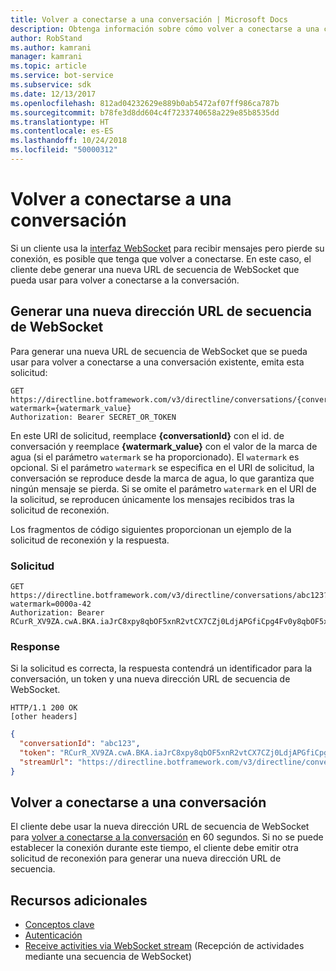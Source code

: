 ```yaml
---
title: Volver a conectarse a una conversación | Microsoft Docs
description: Obtenga información sobre cómo volver a conectarse a una conversación mediante Direct Line API v3.0.
author: RobStand
ms.author: kamrani
manager: kamrani
ms.topic: article
ms.service: bot-service
ms.subservice: sdk
ms.date: 12/13/2017
ms.openlocfilehash: 812ad04232629e889b0ab5472af07ff986ca787b
ms.sourcegitcommit: b78fe3d8dd604c4f7233740658a229e85b8535dd
ms.translationtype: HT
ms.contentlocale: es-ES
ms.lasthandoff: 10/24/2018
ms.locfileid: "50000312"
---
```

# <a name="reconnect-to-a-conversation"></a>Volver a conectarse a una conversación

Si un cliente usa la [interfaz WebSocket](bot-framework-rest-direct-line-3-0-receive-activities.md#connect-via-websocket) para recibir mensajes pero pierde su conexión, es posible que tenga que volver a conectarse. En este caso, el cliente debe generar una nueva URL de secuencia de WebSocket que pueda usar para volver a conectarse a la conversación.

## <a name="generate-a-new-websocket-stream-url"></a>Generar una nueva dirección URL de secuencia de WebSocket

Para generar una nueva URL de secuencia de WebSocket que se pueda usar para volver a conectarse a una conversación existente, emita esta solicitud: 

```http
GET https://directline.botframework.com/v3/directline/conversations/{conversationId}?watermark={watermark_value}
Authorization: Bearer SECRET_OR_TOKEN
```

En este URI de solicitud, reemplace **{conversationId}** con el id. de conversación y reemplace **{watermark_value}** con el valor de la marca de agua (si el parámetro `watermark` se ha proporcionado). El `watermark` es opcional. Si el parámetro `watermark` se especifica en el URI de solicitud, la conversación se reproduce desde la marca de agua, lo que garantiza que ningún mensaje se pierda. Si se omite el parámetro `watermark` en el URI de la solicitud, se reproducen únicamente los mensajes recibidos tras la solicitud de reconexión.

Los fragmentos de código siguientes proporcionan un ejemplo de la solicitud de reconexión y la respuesta.

### <a name="request"></a>Solicitud

```http
GET https://directline.botframework.com/v3/directline/conversations/abc123?watermark=0000a-42
Authorization: Bearer RCurR_XV9ZA.cwA.BKA.iaJrC8xpy8qbOF5xnR2vtCX7CZj0LdjAPGfiCpg4Fv0y8qbOF5xPGfiCpg4Fv0y8qqbOF5x8qbOF5xn
```

### <a name="response"></a>Response

Si la solicitud es correcta, la respuesta contendrá un identificador para la conversación, un token y una nueva dirección URL de secuencia de WebSocket.

```http
HTTP/1.1 200 OK
[other headers]
```

```json
{
  "conversationId": "abc123",
  "token": "RCurR_XV9ZA.cwA.BKA.iaJrC8xpy8qbOF5xnR2vtCX7CZj0LdjAPGfiCpg4Fv0y8qbOF5xPGfiCpg4Fv0y8qqbOF5x8qbOF5xn",
  "streamUrl": "https://directline.botframework.com/v3/directline/conversations/abc123/stream?watermark=000a-4&amp;t=RCurR_XV9ZA.cwA..."
}
```

## <a name="reconnect-to-the-conversation"></a>Volver a conectarse a una conversación

El cliente debe usar la nueva dirección URL de secuencia de WebSocket para [volver a conectarse a la conversación](bot-framework-rest-direct-line-3-0-receive-activities.md#connect-via-websocket) en 60 segundos. Si no se puede establecer la conexión durante este tiempo, el cliente debe emitir otra solicitud de reconexión para generar una nueva dirección URL de secuencia.

## <a name="additional-resources"></a>Recursos adicionales

- [Conceptos clave](bot-framework-rest-direct-line-3-0-concepts.md)
- [Autenticación](bot-framework-rest-direct-line-3-0-authentication.md)
- [Receive activities via WebSocket stream](bot-framework-rest-direct-line-3-0-receive-activities.md#connect-via-websocket) (Recepción de actividades mediante una secuencia de WebSocket)